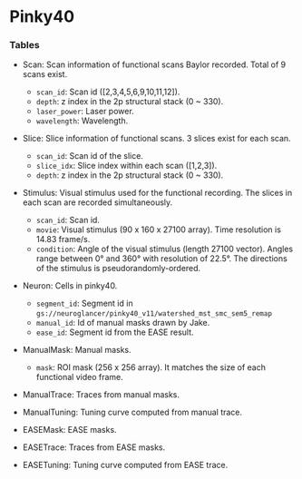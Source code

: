 # Pinky40

### Tables
- Scan: Scan information of functional scans Baylor recorded. Total of 9 scans exist.
    - `scan_id`: Scan id ([2,3,4,5,6,9,10,11,12]).
    - `depth`: z index in the 2p structural stack (0 ~ 330).
    - `laser_power`: Laser power.
    - `wavelength`: Wavelength.
    
- Slice: Slice information of functional scans. 3 slices exist for each scan.
    - `scan_id`: Scan id of the slice.
    - `slice_idx`: Slice index within each scan ([1,2,3]).
    - `depth`: z index in the 2p structural stack (0 ~ 330).
    
- Stimulus: Visual stimulus used for the functional recording. The slices in each scan are recorded simultaneously.
    - `scan_id`: Scan id.
    - `movie`: Visual stimulus (90 x 160 x 27100 array). Time resolution is 14.83 frame/s. 
    - `condition`: Angle of the visual stimulus (length 27100 vector). Angles range between 0&deg; and 360&deg; with resolution of 22.5&deg;. The directions of the stimulus is pseudorandomly-ordered.
    
- Neuron: Cells in pinky40.
    - `segment_id`: Segment id in `gs://neuroglancer/pinky40_v11/watershed_mst_smc_sem5_remap`
    - `manual_id`: Id of manual masks drawn by Jake.
    - `ease_id`: Segment id from the EASE result.
    
- ManualMask: Manual masks.
    - `mask`: ROI mask (256 x 256 array). It matches the size of each functional video frame.

- ManualTrace: Traces from manual masks.

- ManualTuning: Tuning curve computed from manual trace.

- EASEMask: EASE masks.

- EASETrace: Traces from EASE masks.

- EASETuning: Tuning curve computed from EASE trace.
